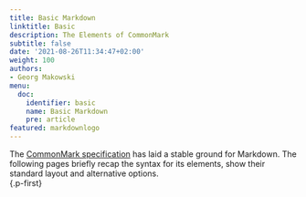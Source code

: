 ```yaml
---
title: Basic Markdown
linktitle: Basic
description: The Elements of CommonMark
subtitle: false
date: '2021-08-26T11:34:47+02:00'
weight: 100
authors:
- Georg Makowski
menu:
  doc:
    identifier: basic
    name: Basic Markdown
    pre: article
featured: markdownlogo
---
```


The [CommonMark specification][cmark] has laid a stable ground for Markdown. The following pages briefly recap the syntax for its elements, show their standard layout and alternative options.  
{.p-first} <!--more-->

[cmark]: https://spec.CommonMark.org
